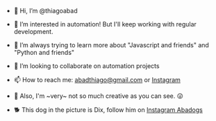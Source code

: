 - 👋 Hi, I’m @thiagoabad
- 👀 I’m interested in automation! But I'll keep working with regular development.
- 🌱 I’m always trying to learn more about "Javascript and friends" and "Python and friends"
- 💞️ I’m looking to collaborate on automation projects
- 📫 How to reach me: abadthiago@gmail.com or [Instagram](https://instagram.com/abadthiago)

- 🤔 Also, I'm ~very~ not so much creative as you can see. 😜

- 🐕 This dog in the picture is Dix, follow him on [Instagram Abadogs](https://instagram.com/abadogs)

<!---
thiagoabad/thiagoabad is a ✨ special ✨ repository because its `README.md` (this file) appears on your GitHub profile.
You can click the Preview link to take a look at your changes.
--->
